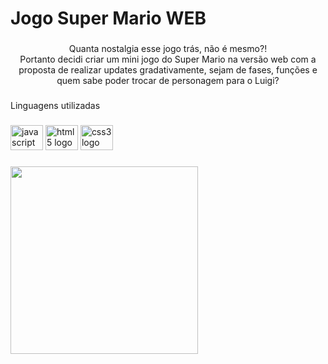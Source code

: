 <h1 align="left">Jogo Super Mario WEB</h1>

###

<p align="center">Quanta nostalgia esse jogo trás, não é mesmo?! <br>Portanto decidi criar um mini jogo do Super Mario na versão web com a proposta de realizar updates gradativamente, sejam de fases, funções e quem sabe poder trocar de personagem para o Luigi?</p>

###

<p align="left">Linguagens utilizadas</p>

###

<div align="left">
  <img src="https://cdn.jsdelivr.net/gh/devicons/devicon/icons/javascript/javascript-original.svg" height="40" width="52" alt="javascript logo"  />
  <img src="https://cdn.jsdelivr.net/gh/devicons/devicon/icons/html5/html5-original.svg" height="40" width="52" alt="html5 logo"  />
  <img src="https://cdn.jsdelivr.net/gh/devicons/devicon/icons/css3/css3-original.svg" height="40" width="52" alt="css3 logo"  />
</div>

###

<img align="left" height="300" src="https://th.bing.com/th/id/R.47692f66878161bf2e03f05712ae5a75?rik=IcFJgNcSB0ULvw&riu=http%3a%2f%2fmariomayhem.com%2fbowsers_blog%2fwp-content%2fuploads%2f2013%2f07%2ftumblr_mlifr2nnl61r3smugo1_500.gif&ehk=kXwTe8apW13NA3shwPD0XxBwaqwN%2bSs30l92alB2tmM%3d&risl=&pid=ImgRaw&r=0"  />

###
